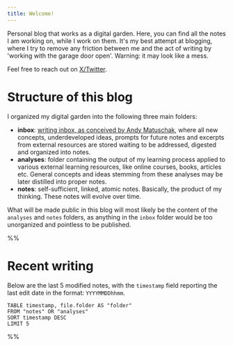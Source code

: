 ```yaml
---
title: Welcome!
---
```


Personal blog that works as a digital garden. Here, you can find all the notes I am working on, while I work on them. It's my best attempt at blogging, where I try to remove any friction between me and the act of writing by 'working with the garage door open'.
Warning: it may look like a mess. 

Feel free to reach out on [X/Twitter](https://x.com/pentamatteo_).

# Structure of this blog
I organized my digital garden into the following three main folders:
- **inbox**: [writing inbox, as conceived by Andy Matuschak](https://notes.andymatuschak.org/zUP4GuzPF33dWkZPiu9N6V5), where all new concepts, underdeveloped ideas, prompts for future notes and excerpts from external resources are stored waiting to be addressed, digested and organized into notes.
- **analyses**: folder containing the output of my learning process applied to various external learning resources, like online courses, books, articles etc. General concepts and ideas stemming from these analyses may be later distilled into proper notes.
- **notes**: self-sufficient, linked, atomic notes. Basically, the product of my thinking. These notes will evolve over time.

What will be made public in this blog will most likely be the content of the `analyses` and `notes` folders, as anything in the `inbox` folder would be too unorganized and pointless to be published.

%% 
# Recent writing
Below are the last 5 modified notes, with the `timestamp` field reporting the last edit date in the format: `YYYYMMDDhhmm`.
```dataview
TABLE timestamp, file.folder AS "folder"
FROM "notes" OR "analyses"
SORT timestamp DESC
LIMIT 5
``` 
%%
